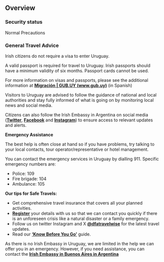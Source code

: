 ## Overview

### **Security status**

Normal Precautions

### **General Travel Advice**

Irish citizens do not require a visa to enter Uruguay.

A valid passport is required for travel to Uruguay. Irish passports should have a minimum validity of six months. Passport cards cannot be used.

For more information on visas and passports, please see the additional information at [**Migración | GUB.UY (www.gub.uy)**](https://www.gub.uy/migracion) (in Spanish)

Visitors to Uruguay are advised to follow the guidance of national and local authorities and stay fully informed of what is going on by monitoring local news and social media.

Citizens can also follow the Irish Embassy in Argentina on social media ([**Twitter**](https://twitter.com/IrlEmbArgentina), [**Facebook**](https://www.facebook.com/embajadairlandaarg/) and [**Instagram**](https://www.instagram.com/irlandaenargentina/)) to ensure access to relevant updates and alerts.

**Emergency Assistance**

The best help is often close at hand so if you have problems, try talking to your local contacts, tour operator/representative or hotel management.

You can contact the emergency services in Uruguay by dialling 911. Specific emergency numbers are:

* Police: 109
* Fire brigade: 104
* Ambulance: 105

**Our tips for Safe Travels:**

* Get comprehensive travel insurance that covers all your planned activities.
* [**Register**](https://www.ireland.ie/en/dfa/overseas-travel/citizens-registration/) your details with us so that we can contact you quickly if there is an unforeseen crisis like a natural disaster or a family emergency.
* Follow us on twitter Instagram and X [**@dfatravelwise**](https://www.twitter.com/DFATravelWise) for the latest travel updates.
* Read our [**‘Know Before You Go’**](https://www.ireland.ie/en/dfa/overseas-travel/know-before-you-go/) guide.

As there is no Irish Embassy in Uruguay, we are limited in the help we can offer you in an emergency. However, if you need assistance, you can contact the [**Irish Embassy in Buenos Aires in Argentina**](https://www.ireland.ie/en/argentina/buenosaires/)